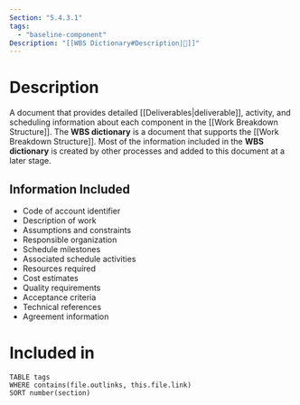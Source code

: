 ```yaml
---
Section: "5.4.3.1"
tags:
  - "baseline-component"
Description: "[[WBS Dictionary#Description|📝]]"
---
```

# Description
A document that provides detailed [[Deliverables|deliverable]], activity, and scheduling information about each component in the [[Work Breakdown Structure]]. The **WBS dictionary** is a document that supports the [[Work Breakdown Structure]]. Most of the information included in the **WBS dictionary** is created by other processes and added to this document at a later stage.
## Information Included
- Code of account identifier
- Description of work
- Assumptions and constraints
- Responsible organization
- Schedule milestones
- Associated schedule activities
- Resources required
- Cost estimates
- Quality requirements
- Acceptance criteria
- Technical references
- Agreement information
# Included in
```dataview
TABLE tags
WHERE contains(file.outlinks, this.file.link)
SORT number(section)
```
